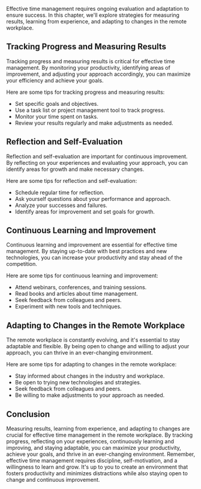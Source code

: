 
Effective time management requires ongoing evaluation and adaptation to ensure success. In this chapter, we'll explore strategies for measuring results, learning from experience, and adapting to changes in the remote workplace.

Tracking Progress and Measuring Results
---------------------------------------

Tracking progress and measuring results is critical for effective time management. By monitoring your productivity, identifying areas of improvement, and adjusting your approach accordingly, you can maximize your efficiency and achieve your goals.

Here are some tips for tracking progress and measuring results:

- Set specific goals and objectives.
- Use a task list or project management tool to track progress.
- Monitor your time spent on tasks.
- Review your results regularly and make adjustments as needed.

Reflection and Self-Evaluation
------------------------------

Reflection and self-evaluation are important for continuous improvement. By reflecting on your experiences and evaluating your approach, you can identify areas for growth and make necessary changes.

Here are some tips for reflection and self-evaluation:

- Schedule regular time for reflection.
- Ask yourself questions about your performance and approach.
- Analyze your successes and failures.
- Identify areas for improvement and set goals for growth.

Continuous Learning and Improvement
-----------------------------------

Continuous learning and improvement are essential for effective time management. By staying up-to-date with best practices and new technologies, you can increase your productivity and stay ahead of the competition.

Here are some tips for continuous learning and improvement:

- Attend webinars, conferences, and training sessions.
- Read books and articles about time management.
- Seek feedback from colleagues and peers.
- Experiment with new tools and techniques.

Adapting to Changes in the Remote Workplace
-------------------------------------------

The remote workplace is constantly evolving, and it's essential to stay adaptable and flexible. By being open to change and willing to adjust your approach, you can thrive in an ever-changing environment.

Here are some tips for adapting to changes in the remote workplace:

- Stay informed about changes in the industry and workplace.
- Be open to trying new technologies and strategies.
- Seek feedback from colleagues and peers.
- Be willing to make adjustments to your approach as needed.

Conclusion
----------

Measuring results, learning from experience, and adapting to changes are crucial for effective time management in the remote workplace. By tracking progress, reflecting on your experiences, continuously learning and improving, and staying adaptable, you can maximize your productivity, achieve your goals, and thrive in an ever-changing environment. Remember, effective time management requires discipline, self-motivation, and a willingness to learn and grow. It's up to you to create an environment that fosters productivity and minimizes distractions while also staying open to change and continuous improvement.
